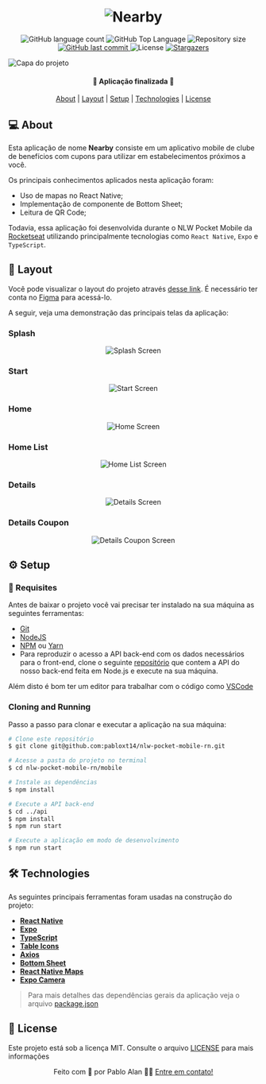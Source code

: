 <h1 align="center">
  <img
    src=".github/nearby-logo.svg"
    title="Nearby"
    alt="Nearby"
  />
</h1>

<p align="center">
  <img alt="GitHub language count" src="https://img.shields.io/github/languages/count/pabloxt14/nlw-pocket-mobile-rn">

  <img alt="GitHub Top Language" src="https://img.shields.io/github/languages/top/pabloxt14/nlw-pocket-mobile-rn" />

  <img alt="Repository size" src="https://img.shields.io/github/repo-size/pabloxt14/nlw-pocket-mobile-rn">
  
  <a href="https://github.com/pabloxt14/nlw-pocket-mobile-rn/commits/master">
    <img alt="GitHub last commit" src="https://img.shields.io/github/last-commit/pabloxt14/nlw-pocket-mobile-rn">
  </a>
    
   <img alt="License" src="https://img.shields.io/badge/license-MIT-blue">

   <a href="https://github.com/pabloxt14/nlw-pocket-mobile-rn/stargazers">
    <img alt="Stargazers" src="https://img.shields.io/github/stars/pabloxt14/nlw-pocket-mobile-rn?style=social">
  </a>
</p>

<p>
  <img src=".github/cover.png" alt="Capa do projeto" />
</p>

<h4 align="center"> 
	🚀 Aplicação finalizada 🚀
</h4>

<p align="center">
 <a href="#-about">About</a> | 
 <a href="#-layout">Layout</a> | 
 <a href="#-setup">Setup</a> | 
 <a href="#-technologies">Technologies</a> | 
 <a href="#-license">License</a>
</p>


## 💻 About

Esta aplicação de nome **Nearby** consiste em um aplicativo mobile de clube de benefícios com cupons para utilizar em estabelecimentos próximos a você.

Os principais conhecimentos aplicados nesta aplicação foram:
- Uso de mapas no React Native;
- Implementação de componente de Bottom Sheet;
- Leitura de QR Code;

Todavia, essa aplicação foi desenvolvida durante o NLW Pocket Mobile da [Rocketseat](https://www.rocketseat.com.br/) utilizando principalmente tecnologias como `React Native`, `Expo` e `TypeScript`.


<!-- ## 🔗 Deploy

O deploy da aplicação pode ser acessada através da seguinte URL base: https://pabloxt14-nlw-expert-notes.vercel.app/ -->


## 🎨 Layout

Você pode visualizar o layout do projeto através [desse link](https://www.figma.com/community/file/1448070647757721748). É necessário ter conta no [Figma](https://www.figma.com/) para acessá-lo.

A seguir, veja uma demonstração das principais telas da aplicação:

### Splash

<p align="center">
  <img
    src=".github/screens/splash.png"
    alt="Splash Screen"
    title="Splash Screen"
  />
</p>

### Start

<p align="center">
  <img
    src=".github/screens/start.png"
    alt="Start Screen"
    title="Start Screen"
  />
</p>

### Home

<p align="center">
  <img
    src=".github/screens/home.png"
    alt="Home Screen"
    title="Home Screen"
  />
</p>

### Home List

<p align="center">
  <img
    src=".github/screens/home-list.png"
    alt="Home List Screen"
    title="Home List Screen"
  />
</p>

### Details

<p align="center">
  <img
    src=".github/screens/details.png"
    alt="Details Screen"
    title="Details Screen"
  />
</p>

### Details Coupon

<p align="center">
  <img
    src=".github/screens/details-coupon.png"
    alt="Details Coupon Screen"
    title="Details Coupon Screen"
  />
</p>


## ⚙ Setup

### 📝 Requisites

Antes de baixar o projeto você vai precisar ter instalado na sua máquina as seguintes ferramentas:

* [Git](https://git-scm.com)
* [NodeJS](https://nodejs.org/en/)
* [NPM](https://www.npmjs.com/) ou [Yarn](https://yarnpkg.com/) 
* Para reproduzir o acesso a API back-end com os dados necessários para o front-end, clone o seguinte [repositório](https://github.com/pabloxt14/nlw-journey-node) que contem a API do nosso back-end feita em Node.js e execute na sua máquina.

Além disto é bom ter um editor para trabalhar com o código como [VSCode](https://code.visualstudio.com/)

### Cloning and Running

Passo a passo para clonar e executar a aplicação na sua máquina:

```bash
# Clone este repositório
$ git clone git@github.com:pabloxt14/nlw-pocket-mobile-rn.git

# Acesse a pasta do projeto no terminal
$ cd nlw-pocket-mobile-rn/mobile

# Instale as dependências
$ npm install

# Execute a API back-end
$ cd ../api
$ npm install
$ npm run start

# Execute a aplicação em modo de desenvolvimento
$ npm run start
```


## 🛠 Technologies

As seguintes principais ferramentas foram usadas na construção do projeto:

- **[React Native](https://reactnative.dev/)**
- **[Expo](https://expo.dev/)**
- **[TypeScript](https://www.typescriptlang.org/)**
- **[Table Icons](https://tabler.io/docs/icons/react-native)**
- **[Axios](https://axios-http.com/ptbr/docs/intro)**
- **[Bottom Sheet](https://github.com/gorhom/react-native-bottom-sheet)**
- **[React Native Maps](https://docs.expo.dev/versions/latest/sdk/map-view/)**
- **[Expo Camera](https://docs.expo.dev/versions/latest/sdk/camera/)**

> Para mais detalhes das dependências gerais da aplicação veja o arquivo [package.json](./mobile/package.json)


## 📝 License

Este projeto está sob a licença MIT. Consulte o arquivo [LICENSE](./LICENSE) para mais informações

<p align="center">
  Feito com 💜 por Pablo Alan 👋🏽 <a href="https://www.linkedin.com/in/pabloalan/" target="_blank">Entre em contato!</a>  
</p>